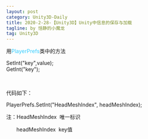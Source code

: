 ```yaml
---
layout: post
category: Unity3D-Daily
title: 2020-2-28-【Unity3D】Unity中信息的保存与加载
tagline: by 恬静的小魔龙
tag: Unity3D
---
```


<p>用<span style="color:#33ccff;">PlayerPrefs</span>类中的方法</p>

<p>SetInt("key",value);<br />
GetInt("key");</p>

<p> </p>

<p>代码如下：</p>

<p>PlayerPrefs.SetInt("HeadMeshIndex", headMeshIndex);</p>

<p>注：HeadMeshIndex  唯一标识</p>

<p>       headMeshIndex  key值</p>
